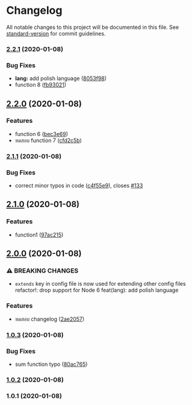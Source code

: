 # Changelog

All notable changes to this project will be documented in this file. See [standard-version](https://github.com/conventional-changelog/standard-version) for commit guidelines.

### [2.2.1](https://github.com/pthongtaem/changelog-tutorial/compare/v2.2.0...v2.2.1) (2020-01-08)


### Bug Fixes

* **lang:** add polish language ([8053f98](https://github.com/pthongtaem/changelog-tutorial/commit/8053f984c63eae47dd80134f70600dabc156de09))
* function 8 ([fb93021](https://github.com/pthongtaem/changelog-tutorial/commit/fb9302181aa2066a23e98c52222d0602683ee336))

## [2.2.0](https://github.com/pthongtaem/changelog-tutorial/compare/v2.1.1...v2.2.0) (2020-01-08)


### Features

* function 6 ([bec3e69](https://github.com/pthongtaem/changelog-tutorial/commit/bec3e6978ba60a3c027733921b7f78d20d69b3ec))
* ทดสอบ function 7 ([cfd2c5b](https://github.com/pthongtaem/changelog-tutorial/commit/cfd2c5ba6ec6ed41aa75739ec47fc3c0c4edd529))

### [2.1.1](https://github.com/pthongtaem/changelog-tutorial/compare/v2.1.0...v2.1.1) (2020-01-08)


### Bug Fixes

* correct minor typos in code ([c4f55e9](https://github.com/pthongtaem/changelog-tutorial/commit/c4f55e9f8d1309dac6e7c01cf8e0d4d64242d921)), closes [#133](https://github.com/pthongtaem/changelog-tutorial/issues/133)

## [2.1.0](https://github.com/pthongtaem/changelog-tutorial/compare/v2.0.0...v2.1.0) (2020-01-08)


### Features

* function1 ([97ac215](https://github.com/pthongtaem/changelog-tutorial/commit/97ac215f6a2039660acfae45019fee9bdd6e8212))

## [2.0.0](https://github.com/pthongtaem/changelog-tutorial/compare/v1.0.3...v2.0.0) (2020-01-08)


### ⚠ BREAKING CHANGES

* `extends` key in config file is now used for extending other config files
refactor!: drop support for Node 6
feat(lang): add polish language

### Features

* ทดสอบ changelog ([2ae2057](https://github.com/pthongtaem/changelog-tutorial/commit/2ae2057e178d4d70bd2cc5a0de08838dcdaf4ac7))

### [1.0.3](https://github.com/pthongtaem/changelog-tutorial/compare/v1.0.2...v1.0.3) (2020-01-08)


### Bug Fixes

* sum function typo ([80ac765](https://github.com/pthongtaem/changelog-tutorial/commit/80ac765cd5d10b2ceb16be2740758aa5aa0f7291))

### [1.0.2](https://github.com/pthongtaem/changelog-tutorial/compare/v1.0.1...v1.0.2) (2020-01-08)

### 1.0.1 (2020-01-08)
